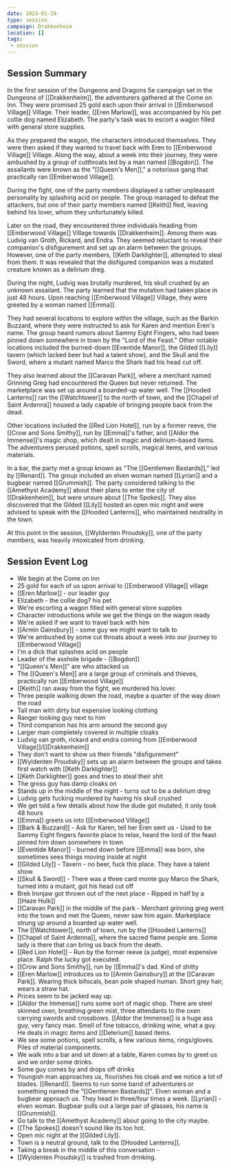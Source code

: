 ```yaml
---
date: 2023-01-19
type: session
campaign: Drakkenheim
location: []
tags:
 - session
---
```


## Session Summary

In the first session of the Dungeons and Dragons 5e campaign set in the Dungeons of [[Drakkenheim]], the adventurers gathered at the Come on Inn. They were promised 25 gold each upon their arrival in [[Emberwood Village]] Village. Their leader, [[Eren Marlow]], was accompanied by his pet collie dog named Elizabeth. The party's task was to escort a wagon filled with general store supplies.

As they prepared the wagon, the characters introduced themselves. They were then asked if they wanted to travel back with Eren to [[Emberwood Village]] Village. Along the way, about a week into their journey, they were ambushed by a group of cutthroats led by a man named [[Bogdon]]. The assailants were known as the "[[Queen's Men]]," a notorious gang that practically ran [[Emberwood Village]].

During the fight, one of the party members displayed a rather unpleasant personality by splashing acid on people. The group managed to defeat the attackers, but one of their party members named [[Keith]] fled, leaving behind his lover, whom they unfortunately killed.

Later on the road, they encountered three individuals heading from [[Emberwood Village]] Village towards [[Drakkenheim]]. Among them was Ludvig van Groth, Rickard, and Endra. They seemed reluctant to reveal their companion's disfigurement and set up an alarm between the groups. However, one of the party members, [[Keth Darklighter]], attempted to steal from them. It was revealed that the disfigured companion was a mutated creature known as a delirium dreg.

During the night, Ludvig was brutally murdered, his skull crushed by an unknown assailant. The party learned that the mutation had taken place in just 48 hours. Upon reaching [[Emberwood Village]] Village, they were greeted by a woman named [[Emma]].

They had several locations to explore within the village, such as the Barkin Buzzard, where they were instructed to ask for Karen and mention Eren's name. The group heard rumors about Sammy Eight Fingers, who had been pinned down somewhere in town by the "Lord of the Feast." Other notable locations included the burned-down [[Eventide Manor]], the Gilded [[Lily]] tavern (which lacked beer but had a talent show), and the Skull and the Sword, where a mutant named Marco the Shark had his head cut off.

They also learned about the [[Caravan Park]], where a merchant named Grinning Greg had encountered the Queen but never returned. The marketplace was set up around a boarded-up water well. The [[Hooded Lanterns]] ran the [[Watchtower]] to the north of town, and the [[Chapel of Saint Ardenna]] housed a lady capable of bringing people back from the dead.

Other locations included the [[Red Lion Hotel]], run by a former reeve, the [[Crow and Sons Smithy]], run by [[Emma]]'s father, and [[Aldor the Immense]]'s magic shop, which dealt in magic and delirium-based items. The adventurers perused potions, spell scrolls, magical items, and various materials.

In a bar, the party met a group known as "The [[Gentlemen Bastards]]," led by [[Renard]]. The group included an elven woman named [[Lyrian]] and a bugbear named [[Grummish]]. The party considered talking to the [[Amethyst Academy]] about their plans to enter the city of [[Drakkenheim]], but were unsure about [[The Spokes]]. They also discovered that the Gilded [[Lily]] hosted an open mic night and were advised to speak with the [[Hooded Lanterns]], who maintained neutrality in the town.

At this point in the session, [[Wyldenten Proudsky]], one of the party members, was heavily intoxicated from drinking.

## Session Event Log

- We begin at the Come on inn
- 25 gold for each of us upon arrival to [[Emberwood Village]] village
- [[Eren Marlow]] - our leader guy
- Elizabeth - the collie dog? his pet
- We're escorting a wagon filled with general store supplies
- Character introductions while we get the things on the wagon ready
- We're asked if we want to travel back with him
- [[Armin Gainsbury]] - some guy we might want to talk to
- We're ambushed by some cut throats about a week into our journey to [[Emberwood Village]]
- I'm a dick that splashes acid on people
- Leader of the asshole brigade - [[Bogdon]]
- "[[Queen's Men]]" are who attacked us
- The [[Queen's Men]] are a large group of criminals and thieves, practically run [[Emberwood Village]]
- [[Keith]] ran away from the fight, we murdered his lover.
- Three people walking down the road, maybe a quarter of the way down the road
- Tall man with dirty but expensive looking clothing
- Ranger looking guy next to him
- Third companion has his arm around the second guy
- Larger man completely covered in multiple cloaks
- Ludvig van groth, rickard and endra coming from [[Emberwood Village]]/[[Drakkenheim]]
- They don't want to show us their friends "disfigurement"
- [[Wyldenten Proudsky]] sets up an alarm between the groups and takes first watch with [[Keth Darklighter]]
- [[Keth Darklighter]] goes and tries to steal their shit
- The gross guy has damp cloaks on
- Stands up in the middle of the night - turns out to be a delirium dreg
- Ludvig gets fucking murdered by having his skull crushed
- We get told a few details about how the dude got mutated, it only took 48 hours
- [[Emma]] greets us into [[Emberwood Village]]
- [[Bark & Buzzard]] - Ask for Karen, tell her Eren sent us - Used to be Sammy Eight fingers favorite place to relax, heard the lord of the feast pinned him down somewhere in town
- [[Eventide Manor]] - burned down before [[Emma]] was born, she sometimes sees things moving inside at night
- [[Gilded Lily]] - Tavern - no beer, fuck this place. They have a talent show.
- [[Skull & Sword]] - There was a three card monte guy Marco the Shark, turned into a mutant, got his head cut off
- Brek Ironjaw got thrown out of the next place - Ripped in half by a [[Haze Hulk]]
- [[Caravan Park]] in the middle of the park - Merchant grinning greg went into the town and met the Queen, never saw him again. Marketplace strung up around a boarded up water well. 
- The [[Watchtower]], north of town, run by the [[Hooded Lanterns]]
- [[Chapel of Saint Ardenna]], where the sacred flame people are. Some lady is there that can bring us back from the death.
- [[Red Lion Hotel]] - Run by the former reeve (a judge), most expensive place. Ralph the lucky got executed.
- [[Crow and Sons Smithy]], run by [[Emma]]'s dad. Kind of shitty
- [[Eren Marlow]] introduces us to [[Armin Gainsbury]] at the [[Caravan Park]]. Wearing thick bifocals, bean pole shaped human. Short grey hair, wears a straw hat.
- Prices seem to be jacked way up.
- [[Aldor the Immense]] runs some sort of magic shop. There are steel skinned oxen, breathing green mist, three attendants to the oxen carrying swords and crossbows. [[Aldor the Immense]] is a huge ass guy, very fancy man. Smell of fine tobacco, drinking wine, what a guy. He deals in magic items and [[Delerium]] based items.
- We see some potions, spell scrolls, a few various items, rings/gloves. Piles of material components.
- We walk into a bar and sit down at a table, Karen comes by to greet us and we order some drinks. 
- Some guy comes by and drops off drinks
- Youngish man approaches us, flourishes his cloak and we notice a lot of blades. [[Renard]]. Seems to run some band of adventurers or something named the "[[Gentlemen Bastards]]". Elven woman and a bugbear approach us. They head in three/four times a week. [[Lyrian]] - elven woman. Bugbear pulls out a large pair of glasses, his name is [[Grummish]].
- Go talk to the [[Amethyst Academy]] about going to the city maybe.
- [[The Spokes]] doesn't sound like its too hot.
- Open mic night at the [[Gilded Lily]].
- Town is a neutral ground, talk to the [[Hooded Lanterns]].
- Taking a break in the middle of this conversation -
- [[Wyldenten Proudsky]] is trashed from drinking.
